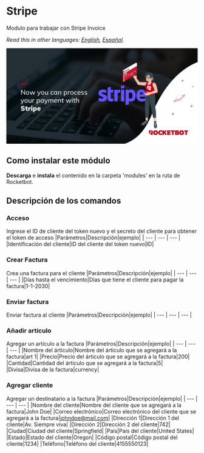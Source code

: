 # Stripe
  
Modulo para trabajar con Stripe Invoice  

*Read this in other languages: [English](Manual_Stripe.md), [Español](Manual_Stripe.es.md).*
  
![banner](imgs/Banner_Stripe.png)
## Como instalar este módulo
  
__Descarga__ e __instala__ el contenido en la carpeta 'modules' en la ruta de Rocketbot.  



## Descripción de los comandos

### Acceso
  
Ingrese el ID de cliente del token nuevo y el secreto del cliente para obtener el token de acceso
|Parámetros|Descripción|ejemplo|
| --- | --- | --- |
|Identificación del cliente|ID del cliente del token nuevo|ID|

### Crear Factura
  
Crea una factura para el cliente
|Parámetros|Descripción|ejemplo|
| --- | --- | --- |
|Días hasta el vencimiento|Días que tiene el cliente para pagar la factura|1-1-2030|

### Enviar factura
  
Enviar factura al cliente
|Parámetros|Descripción|ejemplo|
| --- | --- | --- |

### Añadir artículo
  
Agregar un artículo a la factura
|Parámetros|Descripción|ejemplo|
| --- | --- | --- |
|Nombre del árticulo|Nombre del árticulo que se agregará a la factura|art 1|
|Precio|Precio del árticulo que se agregará a la factura|200|
|Cantidad|Cantidad del árticulo que se agregará a la factura|5|
|Divisa|Divisa de la factura|currency|

### Agregar cliente
  
Agregar un destinatario a la factura
|Parámetros|Descripción|ejemplo|
| --- | --- | --- |
|Nombre del cliente|Nombre del cliente que se agregará a la factura|John Doe|
|Correo electrónico|Correo electrónico del cliente que se agregará a la factura|johndoe@mail.com|
|Dirección 1|Dirección 1 del cliente|Av. Siempre viva|
|Dirección 2|Dirección 2 del cliente|742|
|Ciudad|Ciudad del cliente|Springfield|
|País|País del cliente|United States|
|Estado|Estado del cliente|Oregon|
|Código postal|Código postal del cliente|1234|
|Teléfono|Teléfono del cliente|4155550123|
